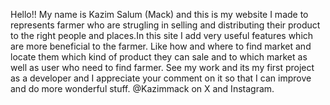 Hello!!
My name is Kazim Salum (Mack) and this is my website I made to represents farmer who are strugling in 
selling and distributing their product to the right people and places.In this site I add very useful 
features which are more beneficial to the farmer. Like how and where to find market and locate them 
which kind of product they can sale and to which market as well as user who need to find farmer.
See my work and its my first project as a developer and I appreciate your comment on it so that I can improve and do more wonderful stuff.
@Kazimmack on X and Instagram.
